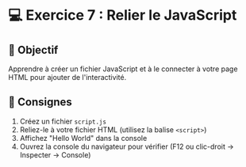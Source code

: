 # 💻 Exercice 7 : Relier le JavaScript

## 🎯 Objectif
Apprendre à créer un fichier JavaScript et à le connecter à votre page HTML pour ajouter de l'interactivité.

## 📝 Consignes
1. Créez un fichier `script.js`
2. Reliez-le à votre fichier HTML (utilisez la balise `<script>`)
3. Affichez "Hello World" dans la console
4. Ouvrez la console du navigateur pour vérifier (F12 ou clic-droit → Inspecter → Console)